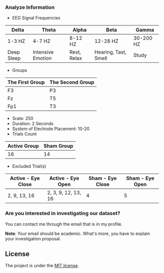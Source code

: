 ### Analyze Information
- EEG Signal Frequencies
<div align="center">
  <table>
    <thead>
      <tr>
        <th>Delta</th>
        <th>Theta</th>
        <th>Alpha</th>
        <th>Beta</th>
        <th>Gamma</th>
      </tr>
    </thead>
    <tbody>
      <tr>
        <td>1-3 HZ</td>
        <td>4-7 HZ</td>
        <td>8-12 HZ</td>
        <td>12-28 HZ</td>
        <td>30-200 HZ</td>
      </tr>
      <tr>
        <td>Deep Sleep</td>
        <td>Intensive Emotion</td>
        <td>Rest, Relax</td>
        <td>Hearing, Tast, Smell</td>
        <td>Study</td>
      </tr>
    </tbody>
  </table>
</div>

- Groups
<div align="center">
  <table>
    <thead>
      <tr>
        <th>The First Group</th>
        <th>The Second Group</th>
      </tr>
    </thead>
    <tbody>
      <tr>
        <td>F3</td>
        <td>P3</td>
      </tr>
      <tr>
        <td>Fz</td>
        <td>T5</td>
      </tr>
      <tr>
        <td>Fp1</td>
        <td>T3</td>
      </tr>
    </tbody>
  </table>
</div>

- Srate: 250
- Duration: 2 Seconds
- System of Electrode Placement: 10-20
- Trials Count
<div align="center">
  <table>
    <thead>
      <tr>
        <th>Active Group</th>
        <th>Sham Group</th>
      </tr>
    </thead>
    <tbody>
      <tr>
        <td>16</td>
        <td>14</td>
      </tr>
    </tbody>
  </table>
</div>

- Excluded Trial(s) 
<div align="center">
  <table>
    <thead>
      <tr>
        <th>Active - Eye Close</th>
        <th>Active - Eye Open</th>
        <th>Sham - Eye Close</th>
        <th>Sham - Eye Open</th>
      </tr>
    </thead>
    <tbody>
      <tr>
        <td>2, 9, 13, 16</td>
        <td>2, 3, 9, 12, 13, 16</td>
        <td>4</td>
        <td>5</td>
      </tr>
    </tbody>
  </table>
</div>

### Are you interested in investigating our dataset?
You can contact me through the email that is in my profile.

**Note**: Your email should be academic. What's more, you have to explain your investigation proposal.

## License

The project is under the [MIT license](license.md).
